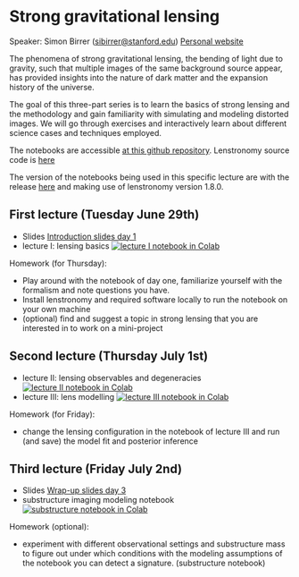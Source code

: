 # Strong gravitational lensing

Speaker: Simon Birrer (sibirrer@stanford.edu)
[Personal website](https://sibirrer.github.io)


The phenomena of strong gravitational lensing, the bending of light due to gravity, such that multiple images of the same background source appear, has provided insights into the nature of dark matter and the expansion history of the universe.

The goal of this three-part series is to learn the basics of strong lensing and the methodology and gain familiarity with simulating and modeling distorted images. We will go through exercises and interactively learn about different science cases and techniques employed.

The notebooks are accessible [at this github repository](https://github.com/sibirrer/strong_lensing_lectures).
Lenstronomy source code is [here](https://github.com/sibirrer/lenstronomy)

The version of the notebooks being used in this specific lecture are with the release [here](https://github.com/sibirrer/strong_lensing_lectures/releases/tag/v1.0)
and making use of lenstronomy version 1.8.0.


## First lecture (Tuesday June 29th)

- Slides [Introduction slides day 1](https://drive.google.com/file/d/1-tAjqBo40p1CrwfP75MlRUQyniuaRaIf/view?usp=sharing)
- lecture I: lensing basics [![lecture I notebook in Colab](https://colab.research.google.com/assets/colab-badge.svg)](https://colab.research.google.com/github/sibirrer/strong_lensing_lectures/blob/main/Lectures/lensing_basics_I.ipynb)

Homework (for Thursday):
- Play around with the notebook of day one, familiarize yourself with the formalism and note questions you have. 
- Install lenstronomy and required software locally to run the notebook on your own machine
- (optional) find and suggest a topic in strong lensing that you are interested in to work on a mini-project


## Second lecture (Thursday July 1st)

- lecture II: lensing observables and degeneracies [![lecture II notebook in Colab](https://colab.research.google.com/assets/colab-badge.svg)](https://colab.research.google.com/github/sibirrer/strong_lensing_lectures/blob/main/Lectures/lensing_observables_II.ipynb)
- lecture III: lens modelling [![lecture III notebook in Colab](https://colab.research.google.com/assets/colab-badge.svg)](https://colab.research.google.com/github/sibirrer/strong_lensing_lectures/blob/main/Lectures/einstein_ring_III.ipynb)

Homework (for Friday):
- change the lensing configuration in the notebook of lecture III and run (and save) the model fit and posterior inference


## Third lecture (Friday July 2nd)

- Slides [Wrap-up slides day 3](https://drive.google.com/file/d/1QiaUxOj3fcIkm6aQJrbh82igRZtrDQy5/view?usp=sharing)
- substructure imaging modeling notebook [![substructure notebook in Colab](https://colab.research.google.com/assets/colab-badge.svg)](https://colab.research.google.com/github/sibirrer/strong_lensing_lectures/blob/main/Examples/substructure_imaging.ipynb)


Homework (optional):
- experiment with different observational settings and substructure mass to figure out under which conditions with the modeling assumptions of the notebook you can detect a signature. (substructure notebook)